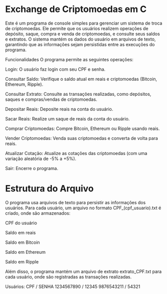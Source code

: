 # Exchange de Criptomoedas em C
Este é um programa de console simples para gerenciar um sistema de troca de criptomoedas. Ele permite que os usuários realizem operações de depósito, saque, compra e venda de criptomoedas, e consulte seus saldos e extratos. O sistema mantém os dados do usuário em arquivos de texto, garantindo que as informações sejam persistidas entre as execuções do programa.

Funcionalidades
O programa permite as seguintes operações:

Login: O usuário faz login com seu CPF e senha.

Consultar Saldo: Verifique o saldo atual em reais e criptomoedas (Bitcoin, Ethereum, Ripple).

Consultar Extrato: Consulte as transações realizadas, como depósitos, saques e compras/vendas de criptomoedas.

Depositar Reais: Deposite reais na conta do usuário.

Sacar Reais: Realize um saque de reais da conta do usuário.

Comprar Criptomoedas: Compre Bitcoin, Ethereum ou Ripple usando reais.

Vender Criptomoedas: Venda suas criptomoedas e converta de volta para reais.

Atualizar Cotação: Atualize as cotações das criptomoedas (com uma variação aleatória de -5% a +5%).

Sair: Encerre o programa.

# Estrutura do Arquivo
O programa usa arquivos de texto para persistir as informações dos usuários. Para cada usuário, um arquivo no formato CPF_(cpf_usuario).txt é criado, onde são armazenados:

CPF do usuário

Saldo em reais

Saldo em Bitcoin

Saldo em Ethereum

Saldo em Ripple

Além disso, o programa mantém um arquivo de extrato extrato_CPF.txt para cada usuário, onde são registradas as transações realizadas.

Usuários: CPF / SENHA
 1234567890  /  12345
 9876543211  /  54321
